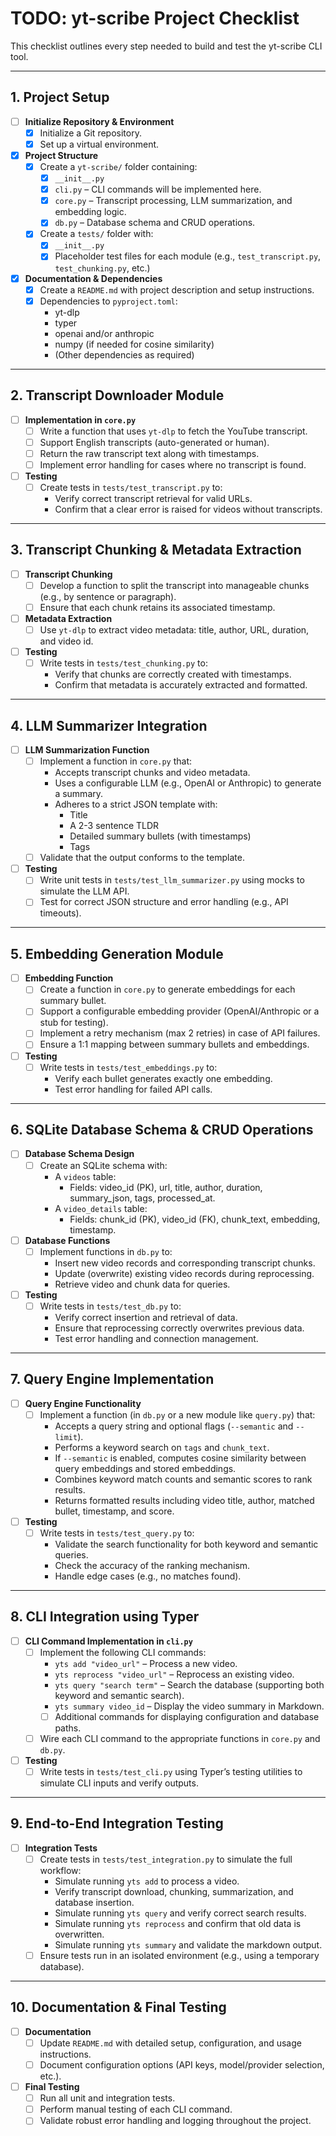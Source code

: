 # TODO: yt-scribe Project Checklist

This checklist outlines every step needed to build and test the yt-scribe CLI tool.

---

## 1. Project Setup
- [ ] **Initialize Repository & Environment**
  - [x] Initialize a Git repository.
  - [x] Set up a virtual environment.
- [x] **Project Structure**
  - [x] Create a `yt-scribe/` folder containing:
    - [x] `__init__.py`
    - [x] `cli.py` – CLI commands will be implemented here.
    - [x] `core.py` – Transcript processing, LLM summarization, and embedding logic.
    - [x] `db.py` – Database schema and CRUD operations.
  - [x] Create a `tests/` folder with:
    - [x] `__init__.py`
    - [x] Placeholder test files for each module (e.g., `test_transcript.py`, `test_chunking.py`, etc.)
- [x] **Documentation & Dependencies**
  - [x] Create a `README.md` with project description and setup instructions.
  - [x] Dependencies to `pyproject.toml`:
    - yt-dlp
    - typer
    - openai and/or anthropic
    - numpy (if needed for cosine similarity)
    - (Other dependencies as required)

---

## 2. Transcript Downloader Module
- [ ] **Implementation in `core.py`**
  - [ ] Write a function that uses `yt-dlp` to fetch the YouTube transcript.
  - [ ] Support English transcripts (auto-generated or human).
  - [ ] Return the raw transcript text along with timestamps.
  - [ ] Implement error handling for cases where no transcript is found.
- [ ] **Testing**
  - [ ] Create tests in `tests/test_transcript.py` to:
    - Verify correct transcript retrieval for valid URLs.
    - Confirm that a clear error is raised for videos without transcripts.

---

## 3. Transcript Chunking & Metadata Extraction
- [ ] **Transcript Chunking**
  - [ ] Develop a function to split the transcript into manageable chunks (e.g., by sentence or paragraph).
  - [ ] Ensure that each chunk retains its associated timestamp.
- [ ] **Metadata Extraction**
  - [ ] Use `yt-dlp` to extract video metadata: title, author, URL, duration, and video id.
- [ ] **Testing**
  - [ ] Write tests in `tests/test_chunking.py` to:
    - Verify that chunks are correctly created with timestamps.
    - Confirm that metadata is accurately extracted and formatted.

---

## 4. LLM Summarizer Integration
- [ ] **LLM Summarization Function**
  - [ ] Implement a function in `core.py` that:
    - Accepts transcript chunks and video metadata.
    - Uses a configurable LLM (e.g., OpenAI or Anthropic) to generate a summary.
    - Adheres to a strict JSON template with:
      - Title
      - A 2-3 sentence TLDR
      - Detailed summary bullets (with timestamps)
      - Tags
  - [ ] Validate that the output conforms to the template.
- [ ] **Testing**
  - [ ] Write unit tests in `tests/test_llm_summarizer.py` using mocks to simulate the LLM API.
  - [ ] Test for correct JSON structure and error handling (e.g., API timeouts).

---

## 5. Embedding Generation Module
- [ ] **Embedding Function**
  - [ ] Create a function in `core.py` to generate embeddings for each summary bullet.
  - [ ] Support a configurable embedding provider (OpenAI/Anthropic or a stub for testing).
  - [ ] Implement a retry mechanism (max 2 retries) in case of API failures.
  - [ ] Ensure a 1:1 mapping between summary bullets and embeddings.
- [ ] **Testing**
  - [ ] Write tests in `tests/test_embeddings.py` to:
    - Verify each bullet generates exactly one embedding.
    - Test error handling for failed API calls.

---

## 6. SQLite Database Schema & CRUD Operations
- [ ] **Database Schema Design**
  - [ ] Create an SQLite schema with:
    - A `videos` table:
      - Fields: video_id (PK), url, title, author, duration, summary_json, tags, processed_at.
    - A `video_details` table:
      - Fields: chunk_id (PK), video_id (FK), chunk_text, embedding, timestamp.
- [ ] **Database Functions**
  - [ ] Implement functions in `db.py` to:
    - Insert new video records and corresponding transcript chunks.
    - Update (overwrite) existing video records during reprocessing.
    - Retrieve video and chunk data for queries.
- [ ] **Testing**
  - [ ] Write tests in `tests/test_db.py` to:
    - Verify correct insertion and retrieval of data.
    - Ensure that reprocessing correctly overwrites previous data.
    - Test error handling and connection management.

---

## 7. Query Engine Implementation
- [ ] **Query Engine Functionality**
  - [ ] Implement a function (in `db.py` or a new module like `query.py`) that:
    - Accepts a query string and optional flags (`--semantic` and `--limit`).
    - Performs a keyword search on `tags` and `chunk_text`.
    - If `--semantic` is enabled, computes cosine similarity between query embeddings and stored embeddings.
    - Combines keyword match counts and semantic scores to rank results.
    - Returns formatted results including video title, author, matched bullet, timestamp, and score.
- [ ] **Testing**
  - [ ] Write tests in `tests/test_query.py` to:
    - Validate the search functionality for both keyword and semantic queries.
    - Check the accuracy of the ranking mechanism.
    - Handle edge cases (e.g., no matches found).

---

## 8. CLI Integration using Typer
- [ ] **CLI Command Implementation in `cli.py`**
  - [ ] Implement the following CLI commands:
    - `yts add "video_url"` – Process a new video.
    - `yts reprocess "video_url"` – Reprocess an existing video.
    - `yts query "search term"` – Search the database (supporting both keyword and semantic search).
    - `yts summary video_id` – Display the video summary in Markdown.
    - [ ] Additional commands for displaying configuration and database paths.
  - [ ] Wire each CLI command to the appropriate functions in `core.py` and `db.py`.
- [ ] **Testing**
  - [ ] Write tests in `tests/test_cli.py` using Typer’s testing utilities to simulate CLI inputs and verify outputs.

---

## 9. End-to-End Integration Testing
- [ ] **Integration Tests**
  - [ ] Create tests in `tests/test_integration.py` to simulate the full workflow:
    - Simulate running `yts add` to process a video.
    - Verify transcript download, chunking, summarization, and database insertion.
    - Simulate running `yts query` and verify correct search results.
    - Simulate running `yts reprocess` and confirm that old data is overwritten.
    - Simulate running `yts summary` and validate the markdown output.
  - [ ] Ensure tests run in an isolated environment (e.g., using a temporary database).

---

## 10. Documentation & Final Testing
- [ ] **Documentation**
  - [ ] Update `README.md` with detailed setup, configuration, and usage instructions.
  - [ ] Document configuration options (API keys, model/provider selection, etc.).
- [ ] **Final Testing**
  - [ ] Run all unit and integration tests.
  - [ ] Perform manual testing of each CLI command.
  - [ ] Validate robust error handling and logging throughout the project.
